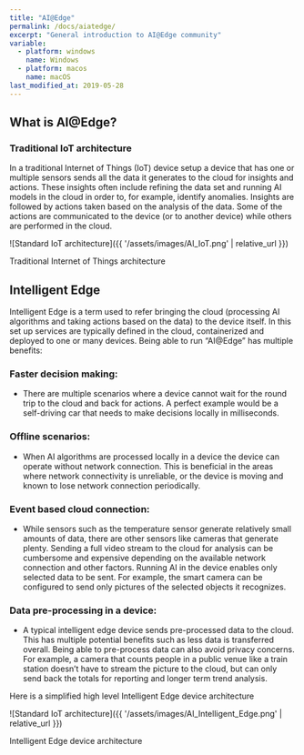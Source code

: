 ```yaml
---
title: "AI@Edge"
permalink: /docs/aiatedge/
excerpt: "General introduction to AI@Edge community"
variable:
  - platform: windows
    name: Windows
  - platform: macos
    name: macOS
last_modified_at: 2019-05-28
---
```


## What is AI@Edge?

### Traditional IoT architecture
In a traditional Internet of Things (IoT) device setup a device that has one or multiple sensors sends all the data it generates to the cloud for insights and actions. These insights often include refining the data set and running AI models in the cloud in order to, for example, identify anomalies. Insights are followed by actions taken based on the analysis of the data. Some of the actions are communicated to the device (or to another device) while others are performed in the cloud.

![Standard IoT architecture]({{ '/assets/images/AI_IoT.png' | relative_url }})

Traditional Internet of Things architecture

## Intelligent Edge
Intelligent Edge is a term used to refer bringing the cloud (processing AI algorithms and taking actions based on the data) to the device itself. In this set up services are typically defined in the cloud, containerized and deployed to one or many devices. Being able to run “AI@Edge” has multiple benefits:

### Faster decision making:
- There are multiple scenarios where a device cannot wait for the round trip to the cloud and back for actions. A perfect example would be a self-driving car that needs to make decisions locally in milliseconds.

### Offline scenarios:
- When AI algorithms are processed locally in a device the device can operate without network connection. This is beneficial in the areas where network connectivity is unreliable, or the device is moving and known to lose network connection periodically.

### Event based cloud connection:
- While sensors such as the temperature sensor generate relatively small amounts of data, there are other sensors like cameras that generate plenty. Sending a full video stream to the cloud for analysis can be cumbersome and expensive depending on the available network connection and other factors. Running AI in the device enables only selected data to be sent. For example, the smart camera can be configured to send only pictures of the selected objects it recognizes.

### Data pre-processing in a device:
- A typical intelligent edge device sends pre-processed data to the cloud. This has multiple potential benefits such as less data is transferred overall. Being able to pre-process data can also avoid privacy concerns. For example, a camera that counts people in a public venue like a train station doesn’t have to stream the picture to the cloud, but can only send back the totals for reporting and longer term trend analysis.

Here is a simplified high level Intelligent Edge device architecture

![Standard IoT architecture]({{ '/assets/images/AI_Intelligent_Edge.png' | relative_url }})

Intelligent Edge device architecture
